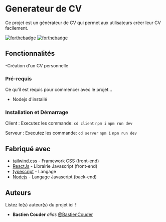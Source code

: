 # Generateur de CV
Ce projet est un générateur de CV qui permet aux utilisateurs créer leur CV facilement.

[![forthebadge](https://forthebadge.com/images/badges/made-with-javascript.svg)](https://forthebadge.com)
[![forthebadge](https://forthebadge.com/images/badges/for-you.svg)](https://forthebadge.com)

## Fonctionnalités

-Création d'un CV personnelle

### Pré-requis

Ce qu'il est requis pour commencer avec le projet...

- Nodejs d'installé

### Installation et Démarrage

Client : 
Executez les commande: ``cd client`` ``npm i`` ``npm run dev``

Serveur :
Executez les commande: ``cd server`` ``npm i`` ``npm run dev``


## Fabriqué avec

* [tailwind.css](tailwindcss.com) - Framework CSS (front-end)
* [ReactJs](https://fr.legacy.reactjs.org/)  - Librairie Javascript (front-end)
* [typescript](https://www.typescriptlang.org/) - Langage
* [Nodejs](https://nodejs.org/en/docs) - Langage Javascript (back-end)

## Auteurs
Listez le(s) auteur(s) du projet ici !
* **Bastien Couder** _alias_ [@BastienCouder](https://github.com/BastienCOuder)
